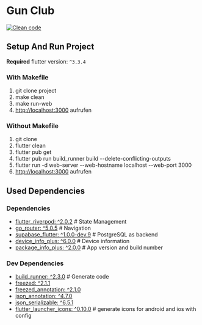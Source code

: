# Gun Club
[![Clean code](https://github.com/floodoo/gun_club/actions/workflows/clean-code.yml/badge.svg)](https://github.com/floodoo/gun_club/actions/workflows/clean-code.yml)

## Setup And Run Project
**Required** flutter version: `^3.3.4`

### With Makefile
1. git clone project
2. make clean
3. make run-web
4. [http://localhost:3000](http://localhost:3000) aufrufen

### Without Makefile
1. git clone
2. flutter clean
3. flutter pub get
4. flutter pub run build_runner build --delete-conflicting-outputs
5. flutter run -d web-server --web-hostname localhost --web-port 3000
6. [http://localhost:3000](http://localhost:3000) aufrufen

## Used Dependencies

### Dependencies
- [flutter_riverpod: ^2.0.2](https://pub.dev/packages/flutter_riverpod) # State Management
- [go_router: ^5.0.5](https://pub.dev/packages/go_router) # Navigation
- [supabase_flutter: ^1.0.0-dev.9](https://pub.dev/packages/supabase_flutter) # PostgreSQL as backend
- [device_info_plus: ^6.0.0](https://pub.dev/packages/device_info_plus) # Device information
- [package_info_plus: ^2.0.0](https://pub.dev/packages/package_info_plus) # App version and build number

### Dev Dependencies
- [build_runner: ^2.3.0](https://pub.dev/packages/build_runner) # Generate code
- [freezed: ^2.1.1](https://pub.dev/packages/freezed)
- [freezed_annotation: ^2.1.0](https://pub.dev/packages/freezed_annotation)
- [json_annotation: ^4.7.0](https://pub.dev/packages/json_annotation)
- [json_serializable: ^6.5.1](https://pub.dev/packages/json_serializable)
- [flutter_launcher_icons: ^0.10.0](https://pub.dev/packages/flutter_launcher_icons) # generate icons for android and ios with config